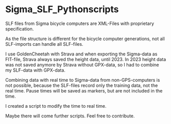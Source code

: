 # Sigma_SLF_Pythonscripts
SLF files from Sigma bicycle computers are XML-Files with proprietary specification.

As the file structure is different for the bicycle computer generations, not all SLF-imports can handle all SLF-files.

I use GoldenCheetah with Strava and when exporting the Sigma-data as FIT-file, Strava always saved the height data, until 2023. 
In 2023 height data was not saved anymore by Strava without GPX-data, so I had to combine my SLF-data with GPX-data. 

Combining data with real time to Sigma-data from non-GPS-computers is not possible, because the SLF-files record only the training data, not the real time. 
Pause times will be saved as markers, but are not included in the time.

I created a script to modify the time to real time.

Maybe there will come further scripts. Feel free to contribute.
